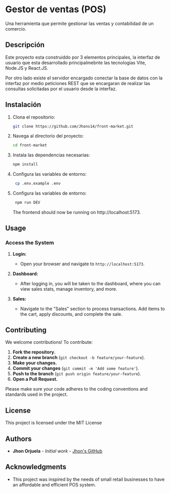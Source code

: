 # Gestor de ventas (POS)

Una herramienta que permite gestionar las ventas y contabilidad de un comercio.

## Descripción

Este proyecto esta construiddo por 3 elementos principales, la interfaz de usuario que esta desarrollado principalmebnte las tecnologias Vite, Node.JS y React.JS.

Por otro lado existe el servidor encargado conectar la base de datos con la interfaz por medio peticiones REST que se encargaran de realizar las consultas solicitadas por el usuario desde la interfaz.

## Instalación

1. Clona el repositorio:
   ```bash
   git clone https://github.com/Jhons14/front-market.git
   ```
2. Navega al directorio del proyecto:
   ```bash
   cd front-market
   ```
3. Instala las dependencias necesarias:
   ```bash
   npm install
   ```
4. Configura las variables de entorno:
   ```bash
    cp .env.example .env
   ```
5. Configura las variables de entorno:
   ```bash
    npm run DEV
   ```
   The frontend should now be running on http://localhost:5173.

## Usage

### Access the System

1. **Login:**

   - Open your browser and navigate to `http://localhost:5173`.

2. **Dashboard:**

   - After logging in, you will be taken to the dashboard, where you can view sales stats, manage inventory, and more.

3. **Sales:**

   - Navigate to the "Sales" section to process transactions. Add items to the cart, apply discounts, and complete the sale.

## Contributing

We welcome contributions! To contribute:

1. **Fork the repository.**
2. **Create a new branch** (`git checkout -b feature/your-feature`).
3. **Make your changes.**
4. **Commit your changes** (`git commit -m 'Add some feature'`).
5. **Push to the branch** (`git push origin feature/your-feature`).
6. **Open a Pull Request.**

Please make sure your code adheres to the coding conventions and standards used in the project.

## License

This project is licensed under the MIT License

## Authors

- **Jhon Orjuela** - _Initial work_ - [Jhon's GitHub](https://github.com/Jhons14)

## Acknowledgments

- This project was inspired by the needs of small retail businesses to have an affordable and efficient POS system.
